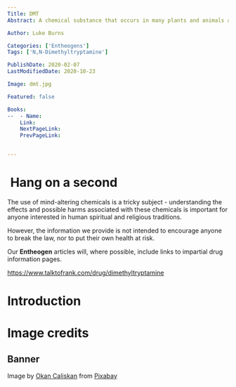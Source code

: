 ```yaml
---
Title: DMT
Abstract: A chemical substance that occurs in many plants and animals and which has historically been prepared by various cultures for ritual purposes as an entheogen.

Author: Luke Burns

Categories: ['Entheogens']
Tags: ['N,N-Dimethyltryptamine']

PublishDate: 2020-02-07
LastModifiedDate: 2020-10-23

Image: dmt.jpg

Featured: false

Books:
--  - Name: 
    Link: 
    NextPageLink:
    PrevPageLink:


---
```

<div class="has-background-danger-dark has-text-light p-4 mt-5">
    <h1 class="has-text-light"><i class="fas fa-exclamation-circle"></i>&nbsp;Hang on a second</h1>
    <p>
        The use of mind-altering chemicals is a tricky subject - understanding the effects and possible harms associated with these chemicals is important for anyone interested in human spiritual and religious traditions.
    </p>
    <p>
        However, the information we provide is not intended to encourage anyone to break the law, nor to put their own health at risk.
    </p>
    <p>
        Our <strong>Entheogen</strong> articles will, where possible, include links to impartial drug information pages.
    </p>
    <p>
        <a href="https://www.talktofrank.com/drug/dimethyltryptamine">https://www.talktofrank.com/drug/dimethyltryptamine</a>
    </p>
</div>




# Introduction

# Image credits
## Banner
Image by <a href="https://pixabay.com/users/activedia-665768/?utm_source=link-attribution&amp;utm_medium=referral&amp;utm_campaign=image&amp;utm_content=764921">Okan Caliskan</a> from <a href="https://pixabay.com/?utm_source=link-attribution&amp;utm_medium=referral&amp;utm_campaign=image&amp;utm_content=764921">Pixabay</a>